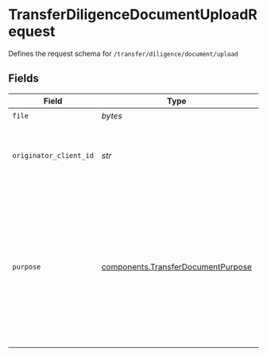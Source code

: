 # TransferDiligenceDocumentUploadRequest

Defines the request schema for `/transfer/diligence/document/upload`


## Fields

| Field                                                                                                                                                                                                                   | Type                                                                                                                                                                                                                    | Required                                                                                                                                                                                                                | Description                                                                                                                                                                                                             |
| ----------------------------------------------------------------------------------------------------------------------------------------------------------------------------------------------------------------------- | ----------------------------------------------------------------------------------------------------------------------------------------------------------------------------------------------------------------------- | ----------------------------------------------------------------------------------------------------------------------------------------------------------------------------------------------------------------------- | ----------------------------------------------------------------------------------------------------------------------------------------------------------------------------------------------------------------------- |
| `file`                                                                                                                                                                                                                  | *bytes*                                                                                                                                                                                                                 | :heavy_check_mark:                                                                                                                                                                                                      | A file to upload.                                                                                                                                                                                                       |
| `originator_client_id`                                                                                                                                                                                                  | *str*                                                                                                                                                                                                                   | :heavy_check_mark:                                                                                                                                                                                                      | The Client ID of the originator whose document that you want to upload.                                                                                                                                                 |
| `purpose`                                                                                                                                                                                                               | [components.TransferDocumentPurpose](../../models/components/transferdocumentpurpose.md)                                                                                                                                | :heavy_check_mark:                                                                                                                                                                                                      | Specifies the purpose of the uploaded file.<br/><br/>`"DUE_DILIGENCE"` - The transfer due diligence document of the originator.<br/>The size of the document should be less than 20MB. Supported file extension: .pdf, .docx, .doc. |